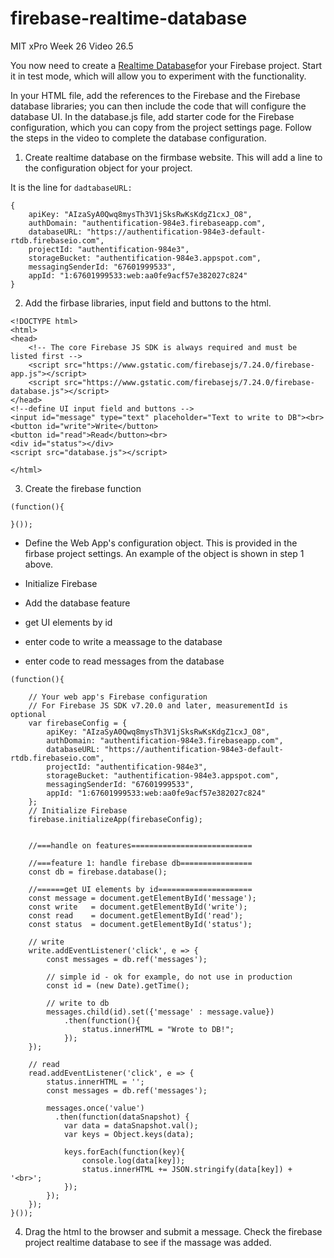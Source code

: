 # firebase-realtime-database
MIT xPro Week 26 Video 26.5

You now need to create a [Realtime Database](https://firebase.google.com/docs/database)for your Firebase project. Start it in test mode, which will allow you to experiment with the functionality.

In your HTML file, add the references to the Firebase and the Firebase database libraries; you can then include the code that will configure the database UI. In the database.js file, add starter code for the Firebase configuration, which you can copy from the project settings page. Follow the steps in the video to complete the database configuration.

1. Create realtime database on the firmbase website. This will add a line to the configuration object for your project.

It is the line for ```dadtabaseURL:```

```
{
	apiKey: "AIzaSyA0Qwq8mysTh3V1jSksRwKsKdgZ1cxJ_O8",
  	authDomain: "authentification-984e3.firebaseapp.com",
  	databaseURL: "https://authentification-984e3-default-rtdb.firebaseio.com",
  	projectId: "authentification-984e3",
  	storageBucket: "authentification-984e3.appspot.com",
  	messagingSenderId: "67601999533",
  	appId: "1:67601999533:web:aa0fe9acf57e382027c824"
}
```

2. Add the firbase libraries, input field and buttons to the html.

```
<!DOCTYPE html>
<html>
<head>
    <!-- The core Firebase JS SDK is always required and must be listed first -->
    <script src="https://www.gstatic.com/firebasejs/7.24.0/firebase-app.js"></script>
    <script src="https://www.gstatic.com/firebasejs/7.24.0/firebase-database.js"></script>
</head>
<!--define UI input field and buttons -->
<input id="message" type="text" placeholder="Text to write to DB"><br>
<button id="write">Write</button>
<button id="read">Read</button><br>
<div id="status"></div>
<script src="database.js"></script>

</html>
```

3. Create the firebase function

```
(function(){

}());
```

- Define the Web App's configuration object. This is provided in the firbase project settings. An example of the object is shown in step 1 above.

- Initialize Firebase

- Add the database feature

- get UI elements by id

- enter code to write a meassage to the database

- enter code to read messages from the database

```
(function(){

	// Your web app's Firebase configuration
	// For Firebase JS SDK v7.20.0 and later, measurementId is optional
	var firebaseConfig = {
		apiKey: "AIzaSyA0Qwq8mysTh3V1jSksRwKsKdgZ1cxJ_O8",
  		authDomain: "authentification-984e3.firebaseapp.com",
  		databaseURL: "https://authentification-984e3-default-rtdb.firebaseio.com",
  		projectId: "authentification-984e3",
  		storageBucket: "authentification-984e3.appspot.com",
  		messagingSenderId: "67601999533",
  		appId: "1:67601999533:web:aa0fe9acf57e382027c824"
	};
	// Initialize Firebase
	firebase.initializeApp(firebaseConfig);


	//===handle on features===========================
	
	//===feature 1: handle firebase db================
	const db = firebase.database();

	//======get UI elements by id=====================
	const message = document.getElementById('message');
	const write   = document.getElementById('write');
	const read	  = document.getElementById('read');
	const status  = document.getElementById('status');

	// write
	write.addEventListener('click', e => {
		const messages = db.ref('messages');

		// simple id - ok for example, do not use in production
		const id = (new Date).getTime(); 

		// write to db
		messages.child(id).set({'message' : message.value})
			.then(function(){
				status.innerHTML = "Wrote to DB!";
			});
	});

	// read
	read.addEventListener('click', e => {
		status.innerHTML = '';
		const messages = db.ref('messages');

		messages.once('value')
		  .then(function(dataSnapshot) {
		  	var data = dataSnapshot.val();
		  	var keys = Object.keys(data);

		  	keys.forEach(function(key){
		  		console.log(data[key]);
				status.innerHTML += JSON.stringify(data[key]) + '<br>';
		  	});
		});
	});
}());
```

4. Drag the html to the browser and submit a message. Check the firebase project realtime database to see if the massage was added.

